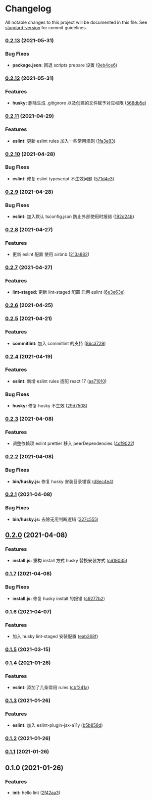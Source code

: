 # Changelog

All notable changes to this project will be documented in this file. See [standard-version](https://github.com/conventional-changelog/standard-version) for commit guidelines.

### [0.2.13](https://github.com/chenyueban/lint/compare/v0.2.12...v0.2.13) (2021-05-31)

### Bug Fixes

- **package.json:** 回退 scripts prepare 设置 ([9eb4ce6](https://github.com/chenyueban/lint/commit/9eb4ce6079a8a3cb680e87147490e32b4f75f56a))

### [0.2.12](https://github.com/chenyueban/lint/compare/v0.2.11...v0.2.12) (2021-05-31)

### Features

- **husky:** 删除生成 .gitignore 以及创建的文件赋予对应权限 ([568db5e](https://github.com/chenyueban/lint/commit/568db5e4bacaeae699b87fe064fb69659ba70516))

### [0.2.11](https://github.com/chenyueban/lint/compare/v0.2.10...v0.2.11) (2021-04-29)

### Features

- **eslint:** 更新 eslint rules 加入一些常用规则 ([1fa3e83](https://github.com/chenyueban/lint/commit/1fa3e8391cf39f34d1e38e952763ed818ae7b218))

### [0.2.10](https://github.com/chenyueban/lint/compare/v0.2.9...v0.2.10) (2021-04-28)

### Bug Fixes

- **eslint:** 修复 eslint typescript 不生效问题 ([571d4e3](https://github.com/chenyueban/lint/commit/571d4e339305fe6742eb74dbed42bd8f89769861))

### [0.2.9](https://github.com/chenyueban/lint/compare/v0.2.8...v0.2.9) (2021-04-28)

### Bug Fixes

- **eslint:** 加入默认 tsconfig.json 防止外部使用时报错 ([192d248](https://github.com/chenyueban/lint/commit/192d24857a8bc8446eea0ee8871d58466697b0b2))

### [0.2.8](https://github.com/chenyueban/lint/compare/v0.2.7...v0.2.8) (2021-04-27)

### Features

- 更新 eslint 配置 使用 airbnb ([213a882](https://github.com/chenyueban/lint/commit/213a882e66cd74de80468e7b1675c23a209d3997))

### [0.2.7](https://github.com/chenyueban/lint/compare/v0.2.6...v0.2.7) (2021-04-27)

### Features

- **lint-staged:** 更新 lint-staged 配置 启用 eslint ([6e3e63e](https://github.com/chenyueban/lint/commit/6e3e63ec70a1f4abbb81d232fd9ccf43e4133f08))

### [0.2.6](https://github.com/chenyueban/lint/compare/v0.2.5...v0.2.6) (2021-04-25)

### [0.2.5](https://github.com/chenyueban/lint/compare/v0.2.4...v0.2.5) (2021-04-21)

### Features

- **commitlint:** 加入 commitlint 的支持 ([86c3729](https://github.com/chenyueban/lint/commit/86c372974ed346b042b12680f651e0926f559c85))

### [0.2.4](https://github.com/chenyueban/lint/compare/v0.2.3...v0.2.4) (2021-04-19)

### Features

- **eslint:** 新增 eslint rules 适配 react 17 ([aa71010](https://github.com/chenyueban/lint/commit/aa71010fac1ba1eb07a112f2504cc73255ac6a5c))

### Bug Fixes

- **husky:** 修复 husky 不生效 ([29d7508](https://github.com/chenyueban/lint/commit/29d750826ff24f7fbd0737433aa5f0db38cbb239))

### [0.2.3](https://github.com/chenyueban/lint/compare/v0.2.2...v0.2.3) (2021-04-08)

### Features

- 调整依赖项 eslint prettier 移入 peerDependencies ([4df9022](https://github.com/chenyueban/lint/commit/4df90224086bb7cbc052e26d48a8a61a0f22da65))

### [0.2.2](https://github.com/chenyueban/lint/compare/v0.2.1...v0.2.2) (2021-04-08)

### Bug Fixes

- **bin/husky.js:** 修复 husky 安装目录错误 ([d8ec4e4](https://github.com/chenyueban/lint/commit/d8ec4e4d789882853e71dfeac2d668f689009625))

### [0.2.1](https://github.com/chenyueban/lint/compare/v0.2.0...v0.2.1) (2021-04-08)

### Bug Fixes

- **bin/husky.js:** 去除无用判断逻辑 ([327c555](https://github.com/chenyueban/lint/commit/327c555a020987f3c2452b36d22ee97e12fdcb66))

## [0.2.0](https://github.com/chenyueban/lint/compare/v0.1.7...v0.2.0) (2021-04-08)

### Features

- **install.js:** 重构 install 方式 husky 替换安装方式 ([c619035](https://github.com/chenyueban/lint/commit/c61903520eaf4b00c7b09b3695ddd867a59d5954))

### [0.1.7](https://github.com/chenyueban/lint/compare/v0.1.6...v0.1.7) (2021-04-08)

### Bug Fixes

- **install.js:** 修复 husky install 的报错 ([c9277b2](https://github.com/chenyueban/lint/commit/c9277b286345c00742a4350e5f2b844c1e8c42ae))

### [0.1.6](https://github.com/chenyueban/lint/compare/v0.1.5...v0.1.6) (2021-04-07)

### Features

- 加入 husky lint-staged 安装配置 ([eab268f](https://github.com/chenyueban/lint/commit/eab268f725d822791b6fc4bff4ac6795ac9e5b26))

### [0.1.5](https://github.com/chenyueban/lint/compare/v0.1.4...v0.1.5) (2021-03-15)

### [0.1.4](https://github.com/chenyueban/lint/compare/v0.1.3...v0.1.4) (2021-01-26)

### Features

- **eslint:** 添加了几条常用 rules ([cbf241a](https://github.com/chenyueban/lint/commit/cbf241a81f28f9c9b8e8a3875e353ef3162c5141))

### [0.1.3](https://github.com/chenyueban/lint/compare/v0.1.2...v0.1.3) (2021-01-26)

### Features

- **eslint:** 加入 eslint-plugin-jsx-a11y ([b5b858d](https://github.com/chenyueban/lint/commit/b5b858d18dea7ff6e652a2b251d265644d2a878f))

### [0.1.2](https://github.com/chenyueban/lint/compare/v0.1.1...v0.1.2) (2021-01-26)

### [0.1.1](https://github.com/chenyueban/lint/compare/v0.1.0...v0.1.1) (2021-01-26)

## 0.1.0 (2021-01-26)

### Features

- **init:** hello lint ([2f42aa3](https://github.com/chenyueban/lint/commit/2f42aa35a1a5daed75da4c9eac50ff1fe89d0935))
